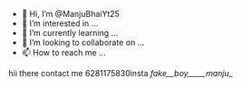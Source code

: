 - 👋 Hi, I’m @ManjuBhaiYt25
- 👀 I’m interested in ...
- 🌱 I’m currently learning ...
- 💞️ I’m looking to collaborate on ...
- 📫 How to reach me ...

hii there contact me 6281175830<!---
ManjuBhaiYt25/ManjuBhaiYt25 is a ✨ special ✨ repository because its `README.md` (this file) appears on your GitHub profile.
You can click the Preview link to take a look at your changes.
--->insta _fake__boy_____manju__

